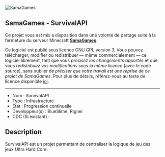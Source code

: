 ![SamaGames](https://assets.samagames.net/images/logo.png "SamaGames logo")

## SamaGames - SurvivalAPI

Ce projet vous est mis a disposition dans une volonté de partage suite à la fermeture du serveur Minecraft [**SamaGames**](http://samagames.net).

Ce logiciel est publié sous licence GNU GPL version 3. Vous pouvez télécharger, modifier ou redistribuer — même commercialement — ce logiciel librement, tant que vous *précisez les changements apportés* et que vous *redistribuez vos modifications sous la même licence* (avec le code source), sans oublier de *préciser que votre travail est une reprise de ce projet de SamaGames*.
Pour plus de détails, référez-vous au texte de licence disponible [ici](LICENCE).

------------------------------------

- Nom : SurvivalAPI
- Type : Infrastructure
- État : Progression continuelle
- Développeur(s) : BlueSlime, Rigner
- CDC (Si existant) : 


## Description
SurvivalAPI est un projet permettant de centraliser la logique de jeu des jeux Ultra Hard Core.